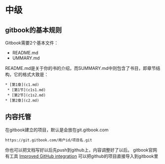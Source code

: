 # 中级

## gitbook的基本规则
 
Gitbook需要2个基本文件：

* README.md
* UMMARY.md

README.md是关于你的书的介绍，而SUMMARY.md中则包含了书目，即章节结构，它的格式大致是：
```
* [第1章](c1.md)
 * [第1节](c1s1.md)
 * [第2节](c1s2.md)
* [第2章](c2.md)
```


## 内容托管
在gitbook建立的项目，默认是会放在git.gitbook.com
```
https://git.gitbook.com/用户id/项目名.git
```
你也可以把文档写好以后先push到github上，内容调整好了以后。
gitbook官网有工具 [Improved GitHub integration](https://www.gitbook.com/blog/releases/github-integration)
可以把github的项目直接导入到gitbook里
